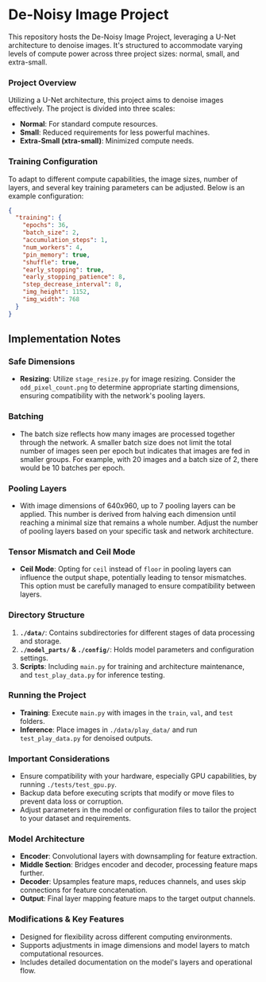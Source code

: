 # De-Noisy Image Project

This repository hosts the De-Noisy Image Project, leveraging a U-Net architecture to denoise images. It's structured to accommodate varying levels of compute power across three project sizes: normal, small, and extra-small. 

### Project Overview

Utilizing a U-Net architecture, this project aims to denoise images effectively. The project is divided into three scales:
- **Normal**: For standard compute resources.
- **Small**: Reduced requirements for less powerful machines.
- **Extra-Small (xtra-small)**: Minimized compute needs.

### Training Configuration

To adapt to different compute capabilities, the image sizes, number of layers, and several key training parameters can be adjusted. Below is an example configuration:

```json
{
  "training": {
    "epochs": 36,
    "batch_size": 2,
    "accumulation_steps": 1,
    "num_workers": 4,
    "pin_memory": true,
    "shuffle": true,
    "early_stopping": true,
    "early_stopping_patience": 8,
    "step_decrease_interval": 8,
    "img_height": 1152,
    "img_width": 768
  }
}
```
## Implementation Notes

### Safe Dimensions
- **Resizing**: Utilize `stage_resize.py` for image resizing. Consider the `odd_pixel_count.png` to determine appropriate starting dimensions, ensuring compatibility with the network's pooling layers.

### Batching
- The batch size reflects how many images are processed together through the network. A smaller batch size does not limit the total number of images seen per epoch but indicates that images are fed in smaller groups. For example, with 20 images and a batch size of 2, there would be 10 batches per epoch.

### Pooling Layers
- With image dimensions of 640x960, up to 7 pooling layers can be applied. This number is derived from halving each dimension until reaching a minimal size that remains a whole number. Adjust the number of pooling layers based on your specific task and network architecture.

### Tensor Mismatch and Ceil Mode
- **Ceil Mode**: Opting for `ceil` instead of `floor` in pooling layers can influence the output shape, potentially leading to tensor mismatches. This option must be carefully managed to ensure compatibility between layers.

### Directory Structure

1. **`./data/`**: Contains subdirectories for different stages of data processing and storage.
2. **`./model_parts/` & `./config/`**: Holds model parameters and configuration settings.
3. **Scripts**: Including `main.py` for training and architecture maintenance, and `test_play_data.py` for inference testing.

### Running the Project

- **Training**: Execute `main.py` with images in the `train`, `val`, and `test` folders.
- **Inference**: Place images in `./data/play_data/` and run `test_play_data.py` for denoised outputs.

### Important Considerations

- Ensure compatibility with your hardware, especially GPU capabilities, by running `./tests/test_gpu.py`.
- Backup data before executing scripts that modify or move files to prevent data loss or corruption.
- Adjust parameters in the model or configuration files to tailor the project to your dataset and requirements.

### Model Architecture

- **Encoder**: Convolutional layers with downsampling for feature extraction.
- **Middle Section**: Bridges encoder and decoder, processing feature maps further.
- **Decoder**: Upsamples feature maps, reduces channels, and uses skip connections for feature concatenation.
- **Output**: Final layer mapping feature maps to the target output channels.

### Modifications & Key Features

- Designed for flexibility across different computing environments.
- Supports adjustments in image dimensions and model layers to match computational resources.
- Includes detailed documentation on the model's layers and operational flow.